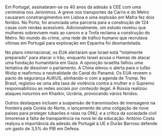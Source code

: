 Em Portugal, assinalaram-se os 40 anos da adesão à CEE com uma cerimónia nos Jerónimos. A greve nos transportes da Carris e do Metro causaram constrangimentos em Lisboa e uma explosão em Mafra fez dois feridos. No Porto, foi anunciada uma parceria para a construção de 124 casas com rendas acessíveis. Adicionalmente, um estudo revelou que mulheres sobrevivem mais ao cancro e a Trofa reclama a construção do Metro. No mundo do crime, uma rede de tráfico humano que recrutava vítimas em Portugal para exploração em Espanha foi desmantelada.

No plano internacional, os EUA alertaram que Israel está "totalmente preparado" para atacar o Irão, enquanto Israel acusa o Hamas de atacar uma fundação humanitária em Gaza. A oposição israelita falhou uma tentativa de dissolver o parlamento. A China elevou o alerta para o tufão Wutip e reafirmou a neutralidade do Canal do Panamá. Os EUA reveem o pacto de segurança AUKUS, alinhando-o com a agenda de Trump. No Brasil, registou-se uma alta taxa de violência contra a mulher e o Supremo responsabilizou as redes sociais por conteúdo ilegal. A Rússia realizou ataques noturnos em Kharkiv, Ucrânia, provocando vários feridos.

Outros destaques incluem a suspensão de transmissões de mensagens na fronteira pela Coreia do Norte, o lançamento de uma coligação de nove países para proteger tubarões e raias na ONU, e a crítica da sociedade civil timorense à falta de transparência na nova lei da educação. António Costa realçou a importância da adesão de Portugal à UE e Durão Barroso defende um gasto de 3,5% do PIB em Defesa.
